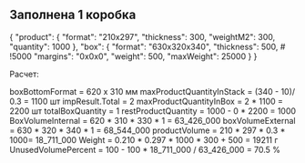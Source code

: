 
## Заполнена 1 коробка

{
  "product": {
    "format": "210x297",
    "thickness": 300,
    "weightM2": 300,
    "quantity": 1000
  },
  "box": {
    "format": "630x320x340",
    "thickness": 500, # !5000
    "margins": "0x0x0",
    "weight": 500,
    "maxWeight": 25000
  }
}

Расчет:

boxBottomFormat = 620 х 310 мм
maxProductQuantityInStack = (340 - 10)/ 0.3 = 1100 шт
impResult.Total = 2
maxProductQuantityInBox = 2 * 1100 = 2200 шт
totalBoxQuantity = 1
restProductQuantity = 1000 - 0 * 2200 = 1000
BoxVolumeInternal = 620 * 310 * 330 * 1 = 63_426_000
boxVolumeExternal = 630 * 320 * 340 * 1 = 68_544_000
productVolume = 210 * 297 * 0.3 * 1000= 18_711_000
Weight = 0.210 * 0.297 * 1000 * 300 + 500 = 19211 г
UnusedVolumePercent = 100 - 100 * 18_711_000 / 63_426_000 = 70.5 %
